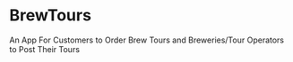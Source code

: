 # BrewTours
An App For Customers to Order Brew Tours and Breweries/Tour Operators to Post Their Tours
